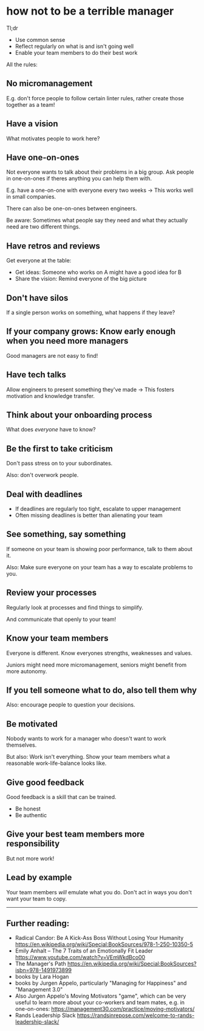 # how not to be a terrible manager

Tl;dr

- Use common sense
- Reflect regularly on what is and isn't going well
- Enable your team members to do their best work

All the rules:

## No micromanagement

E.g. don't force people to follow certain linter rules,
rather create those together as a team!

## Have a vision

What motivates people to work here?

## Have one-on-ones

Not everyone wants to talk about their problems in a big group.
Ask people in one-on-ones if theres anything you can help them with.

E.g. have a one-on-one with everyone every two weeks
-> This works well in small companies.

There can also be one-on-ones between engineers.

Be aware: Sometimes what people say they need and what they actually need
are two different things.

## Have retros and reviews

Get everyone at the table:

- Get ideas: Someone who works on A might have a good idea for B
- Share the vision: Remind everyone of the big picture

## Don't have silos

If a single person works on something, what happens if they leave?

## If your company grows: Know early enough when you need more managers

Good managers are not easy to find!

## Have tech talks

Allow engineers to present something they've made
-> This fosters motivation and knowledge transfer.

## Think about your onboarding process

What does *everyone* have to know?

## Be the first to take criticism

Don't pass stress on to your subordinates.

Also: don't overwork people.

## Deal with deadlines

- If deadlines are regularly too tight, escalate to upper management
- Often missing deadlines is better than alienating your team

## See something, say something

If someone on your team is showing poor performance, talk to them about it.

Also: Make sure everyone on your team has a way to escalate problems to you.

## Review your processes

Regularly look at processes and find things to simplify.

And communicate that openly to your team!

## Know your team members

Everyone is different. Know everyones strengths, weaknesses and values.

Juniors might need more micromanagement, seniors might benefit from more autonomy. 

## If you tell someone what to do, also tell them why

Also: encourage people to question your decisions.

## Be motivated

Nobody wants to work for a manager who doesn't want to work themselves.

But also: Work isn't everything. Show your team members what a reasonable work-life-balance looks like.

## Give good feedback

Good feedback is a skill that can be trained.

- Be honest
- Be authentic

## Give your best team members more responsibility

But not more work!

## Lead by example

Your team members *will* emulate what you do. Don't act in ways you don't want your team to copy.

---

## Further reading:

- Radical Candor: Be A Kick-Ass Boss Without Losing Your Humanity <https://en.wikipedia.org/wiki/Special:BookSources/978-1-250-10350-5>
- Emily Anhalt – The 7 Traits of an Emotionally Fit Leader <https://www.youtube.com/watch?v=VEmWkdBco00>
- The Manager's Path <https://en.wikipedia.org/wiki/Special:BookSources?isbn=978-1491973899>
- books by Lara Hogan
- books by Jurgen Appelo, particularly "Managing for Happiness" and "Management 3.0"
- Also Jurgen Appelo's Moving Motivators "game", which can be very useful to learn more about your co-workers and team mates, e.g. in one-on-ones: <https://management30.com/practice/moving-motivators/>
- Rands Leadership Slack <https://randsinrepose.com/welcome-to-rands-leadership-slack/>


